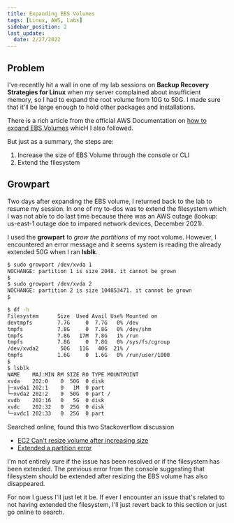 ```yaml
---
title: Expanding EBS Volumes
tags: [Linux, AWS, Labs]
sidebar_position: 2
last_update:
  date: 2/27/2022
---
```



## Problem 

I've recentlly hit a wall in one of my lab sessions on **Backup Recovery Strategies for Linux** when my server complained about insufficient memory, so I had to expand the root volume from 10G to 50G. I made sure that it'll be large enough to hold other packages and installations.

There is a rich article from the official AWS Documentation on [how to expand EBS Volumes](https://docs.aws.amazon.com/AWSEC2/latest/UserGuide/requesting-ebs-volume-modifications.html) whicH I also followed.

But just as a summary, the steps are:
1. Increase the size of EBS Volume through the console or CLI
2. Extend the filesystem

## Growpart

Two days after expanding the EBS volume, I returned back to the lab to resume my session. In one of my to-dos was to extend the filesystem which I was not able to do last time because there was an AWS outage (lookup: us-east-1 outage doe to impared network devices, December 2021). 

I used the **growpart** to *grow the partitions* of my root volume.
However, I encountered an error message and it seems system is reading the already extended 50G when I ran **lsblk**.

```bash
$ sudo growpart /dev/xvda 1
NOCHANGE: partition 1 is size 2048. it cannot be grown
$
$ sudo growpart /dev/xvda 2
NOCHANGE: partition 2 is size 104853471. it cannot be grown
$

$ df -h
Filesystem      Size  Used Avail Use% Mounted on
devtmpfs        7.7G     0  7.7G   0% /dev
tmpfs           7.8G     0  7.8G   0% /dev/shm
tmpfs           7.8G   17M  7.8G   1% /run
tmpfs           7.8G     0  7.8G   0% /sys/fs/cgroup
/dev/xvda2       50G   11G   40G  21% /
tmpfs           1.6G     0  1.6G   0% /run/user/1000
$
$ lsblk
NAME    MAJ:MIN RM SIZE RO TYPE MOUNTPOINT
xvda    202:0    0  50G  0 disk
├─xvda1 202:1    0   1M  0 part
└─xvda2 202:2    0  50G  0 part /
xvdb    202:16   0   5G  0 disk
xvdc    202:32   0  25G  0 disk
└─xvdc1 202:33   0  25G  0 part
```

Searched online, found this two Stackoverflow discussion
- [EC2 Can't resize volume after increasing size](https://stackoverflow.com/questions/11014584/ec2-cant-resize-volume-after-increasing-size)
- [Extended a partition error](https://unix.stackexchange.com/questions/629584/extended-a-partition-error)

I'm not entirely sure if the issue has been resolved or if the filesystem has been extended. The previous error from the console suggesting that filesystem should be extended after resizing the EBS volume has also disappeared.

For now I guess I'll just let it be. If ever I encounter an issue that's related to not having extended the filesystem, I'll just revert back to this section or just go online to search.
